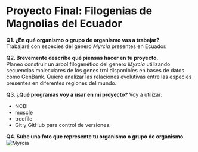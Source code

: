 # Proyecto Final: Filogenias de Magnolias del Ecuador

**Q1. ¿En qué organismo o grupo de organismo vas a trabajar?**  
Trabajaré con especies del género *Myrcia* presentes en Ecuador.

**Q2. Brevemente describe qué piensas hacer en tu proyecto.**  
Planeo construir un árbol filogenético del genero *Myrcia* utilizando secuencias moleculares de los genes trnl disponibles en bases de datos como GenBank. Quiero analizar las relaciones evolutivas entre las especies presentes en diferentes regiones del mundo.

**Q3. ¿Qué programas voy a usar en mi proyecto?**
Voy a utilizar:
- NCBI
- muscle
- treefile
- Git y GitHub para control de versiones.

**Q4. Sube una foto que represente tu organismo o grupo de organismo.**  
![Myrcia](https://inaturalist-open-data.s3.amazonaws.com/photos/33358334/original.jpg)
